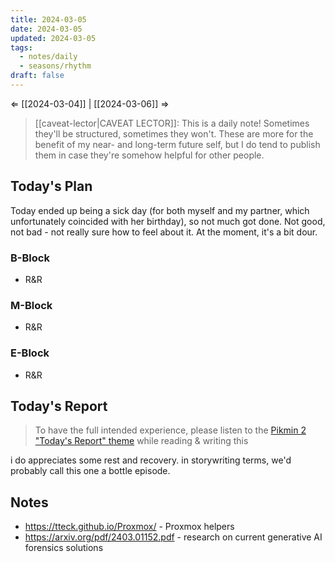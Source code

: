 ```yaml
---
title: 2024-03-05
date: 2024-03-05
updated: 2024-03-05
tags:
  - notes/daily
  - seasons/rhythm
draft: false
---
```

⇐ [[2024-03-04]] | [[2024-03-06]] ⇒

> [[caveat-lector|CAVEAT LECTOR]]: This is a daily note! Sometimes they'll be structured, sometimes they won't. These are more for the benefit of my near- and long-term future self, but I do tend to publish them in case they're somehow helpful for other people.

## Today's Plan

Today ended up being a sick day (for both myself and my partner, which unfortunately coincided with her birthday), so not much got done. Not good, not bad - not really sure how to feel about it. At the moment, it's a bit dour.

### B-Block

- R&R

### M-Block

- R&R

### E-Block

- R&R

## Today's Report

> To have the full intended experience, please listen to the [Pikmin 2 "Today's Report" theme](https://www.youtube.com/watch?v=l1fCmKZnq3U&list=PLwyW5mbdZMGN8mGTqvDhsBs37SW4TkHcw&index=85) while reading & writing this

i do appreciates some rest and recovery. in storywriting terms, we'd probably call this one a bottle episode.

## Notes

- https://tteck.github.io/Proxmox/ - Proxmox helpers
- https://arxiv.org/pdf/2403.01152.pdf - research on current generative AI forensics solutions